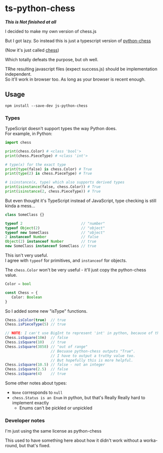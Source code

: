 
# ts-python-chess

***This is Not finished at all***

I decided to make my own version of chess.js

But I got lazy. So instead this is just a typescript version of [python-chess](https://github.com/niklasf/python-chess)

(Now it's just called [chess](https://pypi.org/project/chess/))

Which totally defeats the purpose, but oh well.

TRhe resulting javascript files (expect success.js) should be implementation independent.  
So it'll work in browser too. As long as your browser is recent enough.

## Usage

```npm install --save-dev js-python-chess```

### Types

TypeScript doesn't support types the way Python does.  
For example, in Python:

```python
import chess

print(chess.Color) # <class 'bool'>
print(chess.PieceType) # <class 'int'>

# type(x) for the exact type
print(type(false) is chess.Color) # True
print(type(2) is chess.PieceType) # True

# isinstance(x, type) which also supports derived types
print(isinstance(false, chess.Color)) # True
print(isinstance(2, chess.PieceType)) # True
```

But even thought it's TypeScript instead of JavaScript, type checking is still kinda a mess...

```typescript
class SomeClass {}

typeof 2                           // "number"
typeof Object(2)                   // "object"
typeof new SomeClass               // "object"
2 instanceof Number                // false
Object(2) instanceof Number        // true
new SomeClass instanceof SomeClass // true
```

This isn't very useful.  
I agree with ```typeof``` for primitives, and ```instanceof``` for objects.

The ```chess.Color``` won't be very useful - it'll just copy the python-chess value.

```python
Color = bool
```

```typescript
const Chess = {
   Color: Boolean
}
```

So I added some new "isType" functions.

```typescript
Chess.isColor(true)  // true
Chess.isPieceType(5) // true

// NOTE: I can't use BigInt to represent 'int' in python, because of things like Array[0n]
Chess.isSquare(10n)  // false
Chess.isSquare(10)   // true
Chess.isSquare(3858) // "out of range"
                     // Becuase python-chess outputs "True".
                     // I have to output a truthy value too.
                     // But hopefully this is more helpful.
Chess.isSquare(10.5) // false - not an integer
Chess.isSquare(2.5)  // false
Chess.isSquare(4)    // true
```

Some other notes about types:

* ```None``` corresponds to ```null```
* ```chess.Status is an Enum``` in python, but that's Really Really hard to implement exactly
  * Enums can't be pickled or unpickled


### Developer notes

I'm just using the same license as python-chess

This used to have something here about how it didn't work without a worka-round, but that's fixed.
